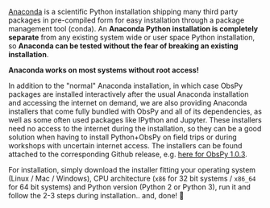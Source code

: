 [Anaconda](https://store.continuum.io/cshop/anaconda/) is a scientific Python installation shipping many third party packages in pre-compiled form for easy installation through a package management tool (conda). An **Anaconda Python installation is completely separate** from any existing system wide or user space Python installation, so **Anaconda can be tested without the fear of breaking an existing installation**.

**Anaconda works on most systems without root access!**

In addition to the "normal" Anaconda installation, in which case ObsPy packages are installed interactively after the usual Anaconda installation and accessing the internet on demand, we are also providing Anaconda installers that come fully bundled with ObsPy and all of its dependencies, as well as some often used packages like IPython and Jupyter. These installers need no access to the internet during the installation, so they can be a good solution when having to install Python+ObsPy on field trips or during workshops with uncertain internet access. The installers can be found attached to the corresponding Github release, e.g. [here for ObsPy 1.0.3](https://github.com/obspy/obspy/releases/tag/1.0.3).

For installation, simply download the installer fitting your operating system (Linux / Mac / Windows), CPU architecture (`x86` for 32 bit systems / `x86_64` for 64 bit systems) and Python version (Python 2 or Python 3), run it and follow the 2-3 steps during installation.. and, done! 🚀 